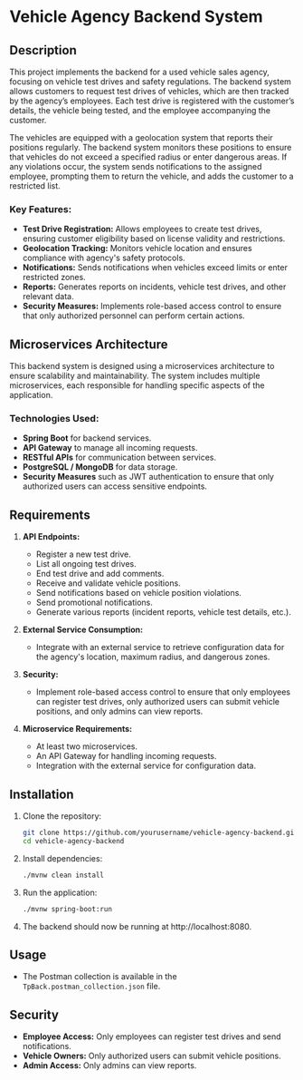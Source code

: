 # Vehicle Agency Backend System

## Description

This project implements the backend for a used vehicle sales agency, focusing on vehicle test drives and safety regulations. The backend system allows customers to request test drives of vehicles, which are then tracked by the agency’s employees. Each test drive is registered with the customer’s details, the vehicle being tested, and the employee accompanying the customer. 

The vehicles are equipped with a geolocation system that reports their positions regularly. The backend system monitors these positions to ensure that vehicles do not exceed a specified radius or enter dangerous areas. If any violations occur, the system sends notifications to the assigned employee, prompting them to return the vehicle, and adds the customer to a restricted list.

### Key Features:
- **Test Drive Registration:** Allows employees to create test drives, ensuring customer eligibility based on license validity and restrictions.
- **Geolocation Tracking:** Monitors vehicle location and ensures compliance with agency's safety protocols.
- **Notifications:** Sends notifications when vehicles exceed limits or enter restricted zones.
- **Reports:** Generates reports on incidents, vehicle test drives, and other relevant data.
- **Security Measures:** Implements role-based access control to ensure that only authorized personnel can perform certain actions.

## Microservices Architecture

This backend system is designed using a microservices architecture to ensure scalability and maintainability. The system includes multiple microservices, each responsible for handling specific aspects of the application.

### Technologies Used:
- **Spring Boot** for backend services.
- **API Gateway** to manage all incoming requests.
- **RESTful APIs** for communication between services.
- **PostgreSQL / MongoDB** for data storage.
- **Security Measures** such as JWT authentication to ensure that only authorized users can access sensitive endpoints.

## Requirements

1. **API Endpoints:**
   - Register a new test drive.
   - List all ongoing test drives.
   - End test drive and add comments.
   - Receive and validate vehicle positions.
   - Send notifications based on vehicle position violations.
   - Send promotional notifications.
   - Generate various reports (incident reports, vehicle test details, etc.).

2. **External Service Consumption:**
   - Integrate with an external service to retrieve configuration data for the agency's location, maximum radius, and dangerous zones.

3. **Security:**
   - Implement role-based access control to ensure that only employees can register test drives, only authorized users can submit vehicle positions, and only admins can view reports.

4. **Microservice Requirements:**
   - At least two microservices.
   - An API Gateway for handling incoming requests.
   - Integration with the external service for configuration data.

## Installation

1. Clone the repository:

   ```bash
   git clone https://github.com/yourusername/vehicle-agency-backend.git
   cd vehicle-agency-backend
   ```
2. Install dependencies:
   ```bash
   ./mvnw clean install
   ```
3. Run the application:
   ```bash
   ./mvnw spring-boot:run
   ```
4. The backend should now be running at http://localhost:8080.

## Usage

- The Postman collection is available in the `TpBack.postman_collection.json` file.

## Security

- **Employee Access:** Only employees can register test drives and send notifications.
- **Vehicle Owners:** Only authorized users can submit vehicle positions.
- **Admin Access:** Only admins can view reports.

